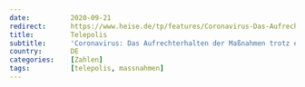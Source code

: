 ```yaml
---
date:          2020-09-21
redirect:      https://www.heise.de/tp/features/Coronavirus-Das-Aufrechterhalten-der-Massnahmen-trotz-einer-dramatisch-gesunkenen-Sterberate-4906401.html?seite=all
title:         Telepolis
subtitle:      'Coronavirus: Das Aufrechterhalten der Maßnahmen trotz einer dramatisch gesunkenen Sterberate'
country:       DE
categories:    [Zahlen]
tags:          [telepolis, massnahmen]
---
```

